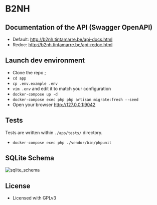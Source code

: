 # B2NH

## Documentation of the API (Swagger OpenAPI)

- Default: <http://b2nh.tintamarre.be/api-docs.html>
- Redoc: <http://b2nh.tintamarre.be/api-redoc.html>

## Launch dev environment
- Clone the repo ;
- `cd app`
- `cp .env.example .env`
- `vim .env` and edit it to match your configuration
- `docker-compose up -d`
- `docker-compose exec php php artisan migrate:fresh --seed`
- Open your browser <http://127.0.0.1:9042>

## Tests
Tests are written within `./app/tests/` directory.

- `docker-compose exec php ./vendor/bin/phpunit`

## SQLite Schema

![sqlite_schema](https://user-images.githubusercontent.com/409734/138834720-f658adbd-6ef5-4fff-bb57-57d367ab7c80.png)

## License
- Licensed with GPLv3
